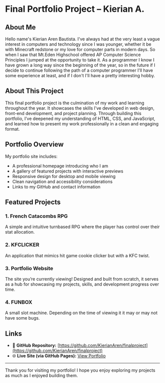 # Final Portfolio Project – Kierian A.

## About Me
Hello name's Kierian Aren Bautista. I've always had at the very least a vague interest in computers and technology since I was younger, whether it be with Minecraft redstone or my love for computer parts in modern days. So when I saw that Mt.Eden Highschool offered AP Computer Science Principles I jumped at the opportunity to take it. As a programmer I know I have grown a long way since the beginning of the year, so in the future if I decide to continue following the path of a computer programmer I'll have some experience at least, and if I don't I'll have a pretty interesting hobby.

## About This Project
This final portfolio project is the culmination of my work and learning throughout the year. It showcases the skills I’ve developed in web design, front-end development, and project planning. Through building this portfolio, I’ve deepened my understanding of HTML, CSS, and JavaScript, and learned how to present my work professionally in a clean and engaging format.

## Portfolio Overview
My portfolio site includes:
- A professional homepage introducing who I am
- A gallery of featured projects with interactive previews
- Responsive design for desktop and mobile viewing
- Clean navigation and accessibility considerations
- Links to my GitHub and contact information

## Featured Projects

### 1. **French Catacombs RPG**
A simple and intuitive turnbased RPG where the player has control over their stat allocation.

### 2. **KFCLICKER**
An application that mimics hit game cookie clicker but with a KFC twist.

### 3. **Portfolio Website**
The site you’re currently viewing! Designed and built from scratch, it serves as a hub for showcasing my projects, skills, and development progress over time.

### 4. **FUNBOX**
A small slot machine. Depending on the time of viewing it it may or may not have some bugs.

## Links
- 🔗 **GitHub Repository:** [https://github.com/KierianAren/finalproject](https://github.com/KierianAren/finalproject)
- 🌐 **Live Site (via GitHub Pages):** [View Portfolio](https://kierianaren.github.io/finalproject/)

---

Thank you for visiting my portfolio! I hope you enjoy exploring my projects as much as I enjoyed building them.

